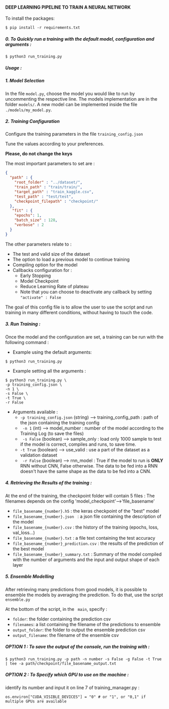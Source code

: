#### DEEP LEARNING PIPELINE TO TRAIN A NEURAL NETWORK


To install the packages:
```
$ pip install -r requirements.txt
```

##### 0. To Quickly run a training with the default model, configuration and arguments :
```
$ python3 run_training.py
```

##### Usage :

##### 1. Model Selection
In the file ```model.py```, choose the model you would like to run
by uncommenting the respective line. The models implementation
are in the folder ```models/```. A new model can be implemented 
inside the file ```./models/my_model.py```.


##### 2. Training Configuration

Configure the training parameters in the file ```training_config.json```

Tune the values according to your preferences.

__Please, do not change the keys__

The most important parameters to set are :

```json
{
  "path" : {
    "root_folder" : "../dataset/",
    "train_path" : "train/train/",
    "target_path" : "train_kaggle.csv",
    "test_path" : "test/test",
    "checkpoint_filepath" : "checkpoint/"
  },
   "fit" : {
    "epochs": 1,
    "batch_size" : 128,
    "verbose" : 2
  }
}
```

The other parameters relate to :
- The test and valid size of the dataset
- The option to load a previous model to continue training
- Compiling option for the model
- Callbacks configuration for :
    - Early Stopping 
    - Model Checkpoint
    - Reduce Learning Rate of plateau
    - Note that you can choose to deactivate any callback by setting 
    ```"activate" : False``` 
 
The goal of this config file is to allow the user to use the script and run training in many
different conditions, without having to touch the code.


##### 3. Run Training :

Once the model and the configuration are set, a training can be run with
the following command :

- Example using the default arguments:
```
$ python3 run_training.py
```

- Example setting all the arguments :
```
$ python3 run_training.py \
-p training_config.json \
-n 1 \
-s False \
-t True \
-r False 
```

- Arguments available :
   - ```-p training_config.json``` (string) --> training_config_path : path of the json containing the training
   config
   - ``` -n 1``` (int) --> model_number : number of the model according to the Training Log
   (to save the files)
   - ``` -s False``` (boolean) --> sample_only : load only 1000 sample to test if the model is correct,
   compiles and runs, to save time.
   - ``` -t True ``` (boolean) --> use_valid : use a part of the dataset as a validation dataset
   - ``` -r False``` (boolean) --> rnn_model : True if the model to run is __ONLY__ RNN without CNN, False otherwise. 
   The data to be fed into a RNN doesn't have the same shape as the data to be fed into a CNN.


##### 4. Retrieving the Results of the training :

At the end of the training, the checkpoint folder will contain 5 files :
        The filenames depends on the config 'model_checkpoint'-->'file_basename'
   - ```file_basename_{number}.h5``` : the keras checkpoint of the "best" model
   - ```file_basename_{number}.json ``` : a json file containing the description of the model
   - ```file_basename_{number}.csv``` : the history of the training (epochs, loss, val_loss...)
   - ```file_basename_{number}.txt``` : a file text containing the test accuracy
   - ```file_basename_{number}_prediction.csv``` : the results of the prediction of the best model
   - ```file_basename_{number}_summary.txt``` : Summary of the model compiled with the number
   of arguments and the input and output shape of each layer

##### 5. Ensemble Modelling

After retrieving many predictions from good models, it is possible to ensemble the models
by averaging the prediction. To do that, use the script ```ensemble.py```

At the bottom of the script, in the ``` main```, specify :
- ```folder```: the folder containing the prediction csv
- ```filenames```: a list containing the filename of the predictions to ensemble
- ```output_folder```: the folder to output the ensemble prediction csv
- ```output_filename```: the filename of the ensemble csv

##### OPTION 1 : To save the output of the console, run the training with :

```
$ python3 run_training.py -p path -n number -s False -g False -t True | tee -a path/checkpoint/file_basename_output.txt
```

##### OPTION 2 : To Specify which GPU to use on the machine :

identify its number and input it on line 7 of training_manager.py :

```
os.environ["CUDA_VISIBLE_DEVICES"] = "0" # or "1", or "0,1" if multiple GPUs are available
```
